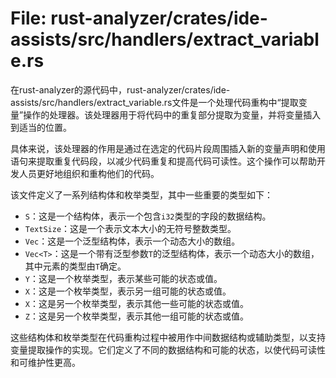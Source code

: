 # File: rust-analyzer/crates/ide-assists/src/handlers/extract_variable.rs

在rust-analyzer的源代码中，rust-analyzer/crates/ide-assists/src/handlers/extract_variable.rs文件是一个处理代码重构中“提取变量”操作的处理器。该处理器用于将代码中的重复部分提取为变量，并将变量插入到适当的位置。

具体来说，该处理器的作用是通过在选定的代码片段周围插入新的变量声明和使用语句来提取重复代码段，以减少代码重复和提高代码可读性。这个操作可以帮助开发人员更好地组织和重构他们的代码。

该文件定义了一系列结构体和枚举类型，其中一些重要的类型如下：

- `S`：这是一个结构体，表示一个包含`i32`类型的字段的数据结构。
- `TextSize`：这是一个表示文本大小的无符号整数类型。
- `Vec`：这是一个泛型结构体，表示一个动态大小的数组。
- `Vec<T>`：这是一个带有泛型参数`T`的泛型结构体，表示一个动态大小的数组，其中元素的类型由`T`确定。
- `Y`：这是一个枚举类型，表示某些可能的状态或值。
- `X`：这是一个枚举类型，表示另一组可能的状态或值。
- `X`：这是另一个枚举类型，表示其他一些可能的状态或值。
- `Z`：这是另一个枚举类型，表示其他一组可能的状态或值。

这些结构体和枚举类型在代码重构过程中被用作中间数据结构或辅助类型，以支持变量提取操作的实现。它们定义了不同的数据结构和可能的状态，以使代码可读性和可维护性更高。

